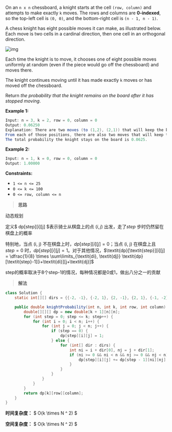 On an `n x n` chessboard, a knight starts at the cell `(row, column)` and attempts to make exactly `k` moves. The rows and columns are **0-indexed**, so the top-left cell is `(0, 0)`, and the bottom-right cell is `(n - 1, n - 1)`.

A chess knight has eight possible moves it can make, as illustrated below. Each move is two cells in a cardinal direction, then one cell in an orthogonal direction.

![img](https://assets.leetcode.com/uploads/2018/10/12/knight.png)

Each time the knight is to move, it chooses one of eight possible moves uniformly at random (even if the piece would go off the chessboard) and moves there.

The knight continues moving until it has made exactly `k` moves or has moved off the chessboard.

Return *the probability that the knight remains on the board after it has stopped moving*.

 

**Example 1:**

```java
Input: n = 3, k = 2, row = 0, column = 0
Output: 0.06250
Explanation: There are two moves (to (1,2), (2,1)) that will keep the knight on the board.
From each of those positions, there are also two moves that will keep the knight on the board.
The total probability the knight stays on the board is 0.0625.
```

**Example 2:**

```java
Input: n = 1, k = 0, row = 0, column = 0
Output: 1.00000
```

 

**Constraints:**

- `1 <= n <= 25`
- `0 <= k <= 100`
- `0 <= row, column <= n`



> **思路**

动态规划

定义$ dp[step][i][j] $表示骑士从棋盘上的点 $(i, j)$ 出发，走了$step$ 步时仍然留在棋盘上的概率

特别地，当点 (i, j) 不在棋盘上时，$dp[step][i][j]=0$；当点 (i, j) 在棋盘上且 $step=0$ 时，$dp[step][i][j]=1$。对于其他情况，$\textit{dp}[\textit{step}][i][j] = \dfrac{1}{8} \times \sum\limits_{\textit{di}, \textit{dj}} \textit{dp}[\textit{step}-1][i+\textit{di}][j+\textit{dj}]$

step的概率取决于8个step-1的情况，每种情况都是0或1，做出八分之一的贡献



> **解法**

```java
class Solution {
    static int[][] dirs = {{-2, -1}, {-2, 1}, {2, -1}, {2, 1}, {-1, -2}, {-1, 2}, {1, -2}, {1, 2}};

    public double knightProbability(int n, int k, int row, int column) {
        double[][][] dp = new double[k + 1][n][n];
        for (int step = 0; step <= k; step++) {
            for (int i = 0; i < n; i++) {
                for (int j = 0; j < n; j++) {
                    if (step == 0) {
                        dp[step][i][j] = 1;
                    } else {
                        for (int[] dir : dirs) {
                            int ni = i + dir[0], nj = j + dir[1];
                            if (ni >= 0 && ni < n && nj >= 0 && nj < n) {
                                dp[step][i][j] += dp[step - 1][ni][nj] / 8;
                            }
                        }
                    }
                }
            }
        }
        return dp[k][row][column];
    }
}
```

**时间复杂度：** $ O(k \times N ^ 2) $

**空间复杂度：** $ O(k \times N ^ 2) $